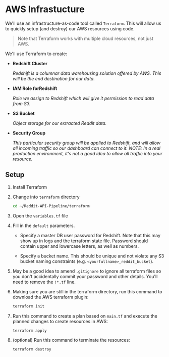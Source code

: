 # AWS Infrastucture

We'll use an infrastructure-as-code tool called `Terraform`. This will allow us to quickly setup (and destroy) our AWS resources using code. 

>Note that Terraform works with multiple cloud resources, not just AWS. 

We'll use Terraform to create:

* **Redshift Cluster**

    *Redshift is a columnar data warehousing solution offered by AWS. This will be the end destination for our data.*

* **IAM Role forRedshift**

     *Role we assign to Redshift which will give it permission to read data from S3.*

* **S3 Bucket**

    *Object storage for our extracted Reddit data.*

* **Security Group**

    *This particular security group will be applied to Redshift, and will allow all incoming traffic so our dashboard can connect to it. NOTE: In a real production environment, it's not a good idea to allow all traffic into your resource.*

## Setup

1. Install Terraform 

1. Change into `terraform` directory

    ```bash
    cd ~/Reddit-API-Pipeline/terraform
    ```

1. Open the `variables.tf` file

1. Fill in the `default` parameters.

    * Specify a master DB user password for Redshift. Note that this may show up in logs and the terraform state file. Password should contain upper and lowercase letters, as well as numbers.

    * Specify a bucket name. This should be unique and not violate any S3 bucket naming constraints (e.g. `<yourfullname>_reddit_bucket`).

1. May be a good idea to amend `.gitignore` to ignore all terraform files so you don't accidentally commit your password and other details. You'll need to remove the `!*.tf` line.

1. Making sure you are still in the terraform directory, run this command to download the AWS terraform plugin:

    ```bash
    terraform init
    ```

1. Run this command to create a plan based on `main.tf` and execute the planned changes to create resources in AWS:

    ```bash
    terraform apply
    ```

1. (optional) Run this command to terminate the resources:

    ```
    terraform destroy
    ```
